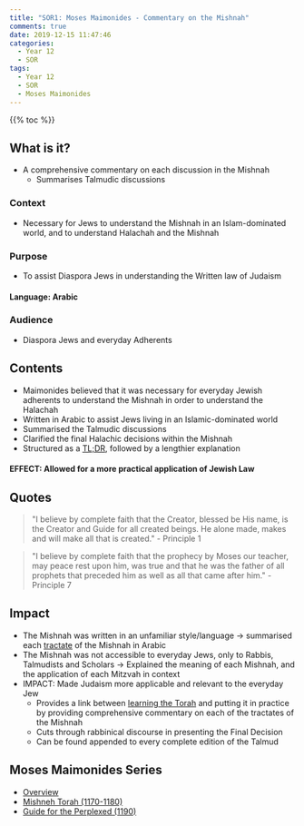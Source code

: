 ```yaml
---
title: "SOR1: Moses Maimonides - Commentary on the Mishnah"
comments: true
date: 2019-12-15 11:47:46
categories:
  - Year 12
  - SOR
tags:
  - Year 12
  - SOR
  - Moses Maimonides
---
```

<!-- TOC -->
{{% toc %}}
<!-- /TOC -->
## What is it?
- A comprehensive commentary on each discussion in the Mishnah
  - Summarises Talmudic discussions
### Context
- Necessary for Jews to understand the Mishnah in an Islam-dominated world, and to understand Halachah and the Mishnah
### Purpose
- To assist Diaspora Jews in understanding the Written law of Judaism
#### Language: Arabic
### Audience
- Diaspora Jews and everyday Adherents
## Contents
- Maimonides believed that it was necessary for everyday Jewish adherents to understand the Mishnah in order to understand the Halachah
- Written in Arabic to assist Jews living in an Islamic-dominated world
- Summarised the Talmudic discussions
- Clarified the final Halachic decisions within the Mishnah
- Structured as a [TL;DR](https://www.howtogeek.com/435266/what-does-tldr-mean-and-how-do-you-use-it/), followed by a lengthier explanation
#### EFFECT: Allowed for a more practical application of Jewish Law
## Quotes

<blockquote> "I believe by complete faith that the Creator, blessed be His name, is the Creator and Guide for all created beings. He alone made, makes and will make all that is created." - Principle 1 </blockquote>

<blockquote> "I believe by complete faith that the prophecy by Moses our teacher, may peace rest upon him, was true and that he was the father of all prophets that preceded him as well as all that came after him." - Principle 7 </blockquote>

## Impact
- The Mishnah was written in an unfamiliar style/language → summarised each [tractate](https://www.dictionary.com/browse/tractate) of the Mishnah in Arabic
- The Mishnah was not accessible to everyday Jews, only to Rabbis, Talmudists and Scholars → Explained the meaning of each Mishnah, and the application of each Mitzvah in context
- IMPACT: Made Judaism more applicable and relevant to the everyday Jew
  - Provides a link between [learning the Torah](https://www.chabad.org/library/bible_cdo/aid/9970/jewish/Chapter-6.htm#v7) and putting it in practice by providing comprehensive commentary on each of the tractates of the Mishnah
  - Cuts through rabbinical discourse in presenting the Final Decision
  - Can be found appended to every complete edition of the Talmud

## Moses Maimonides Series
- [Overview](/post/moses-maimonides/)
- [Mishneh Torah (1170-1180)](/post/moses-commentary2/)
- [Guide for the Perplexed (1190)](/post/moses-commentary3/)
